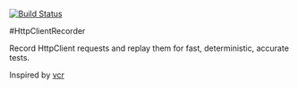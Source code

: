 [![Build Status](https://ci.appveyor.com/api/projects/status/github/gautema/hcr?branch=master&svg=true)](https://ci.appveyor.com/project/gautema/hcr) 

#HttpClientRecorder

Record HttpClient requests and replay them for fast, deterministic, accurate tests.

Inspired by [vcr](https://github.com/vcr/vcr)
